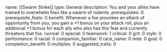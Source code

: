 name: [[Swarm Strike]]
type: General
description: You and your allies have trained to overwhelm foes like a swarm of rodents.
prerequisites: 0
prerequisite_feats: 0
benefit: Whenever a foe provokes an attack of opportunity from you, you gain a +1 bonus on your attack roll, plus an additional +1 bonus for each ally who also has this feat and currently threatens that foe.
normal: 0
special: 0
teamwork: 1
critical: 0
grit: 0
style: 0
performance: 0
racial: 0
companion_familiar: 0
race_name: 0
note: 0
goal: 0
completion_benefit: 0
multiples: 0
suggested_traits: 0
